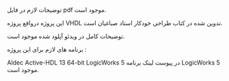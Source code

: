 توضیحات لازم در فایل pdf موجود است.

این پروژه درواقع پروژه VHDL تدوین شده در کتاب طراحی خودکار استاد صباغیان است.

توضیحات کامل در ویدئو آپلود شده موجود است.

برنامه های لازم برای این پروژه :

Aldec Active-HDL 13 64-bit
LogicWorks 5
در پیوست لینک برنامه LogicWorks 5 موجود است.
